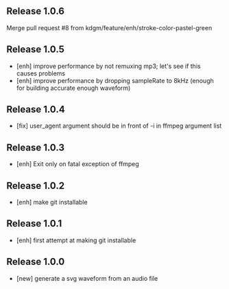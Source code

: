 ## Release 1.0.6
Merge pull request #8 from kdgm/feature/enh/stroke-color-pastel-green

## Release 1.0.5
- [enh] improve performance by not remuxing mp3; let's see if this causes problems
- [enh] improve performance by dropping sampleRate to 8kHz (enough for building accurate enough waveform)

## Release 1.0.4
- [fix] user_agent argument should be in front of -i in ffmpeg argument list

## Release 1.0.3
- [enh] Exit only on fatal exception of ffmpeg

## Release 1.0.2
- [enh] make git installable

## Release 1.0.1
- [enh] first attempt at making git installable

## Release 1.0.0
- [new] generate a svg waveform from an audio file
